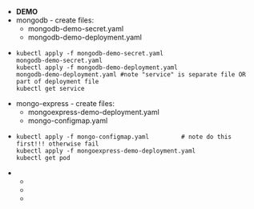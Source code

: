 - **DEMO**
- mongodb - create files:
	- mongodb-demo-secret.yaml
	- mongodb-demo-deployment.yaml
- ```
  kubectl apply -f mongodb-demo-secret.yaml
  mongodb-demo-secret.yaml
  kubectl apply -f mongodb-demo-deployment.yaml
  mongodb-demo-deployment.yaml #note "service" is separate file OR part of deployment file
  kubectl get service
  ```
- mongo-express - create files:
	- mongoexpress-demo-deployment.yaml
	- mongo-configmap.yaml
- ```
  kubectl apply -f mongo-configmap.yaml			# note do this first!!! otherwise fail
  kubectl apply -f mongoexpress-demo-deployment.yaml
  kubectl get pod
  ```
-
	-
	-
	-